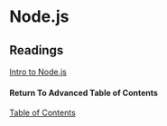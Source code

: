 # Node.js

## Readings

[Intro to Node.js](https://www.sitepoint.com/an-introduction-to-node-js)<br>

#### Return To Advanced Table of Contents
[Table of Contents](https://github.com/TraceDugar/reading-notes/blob/main/401/toc.md)<br>
